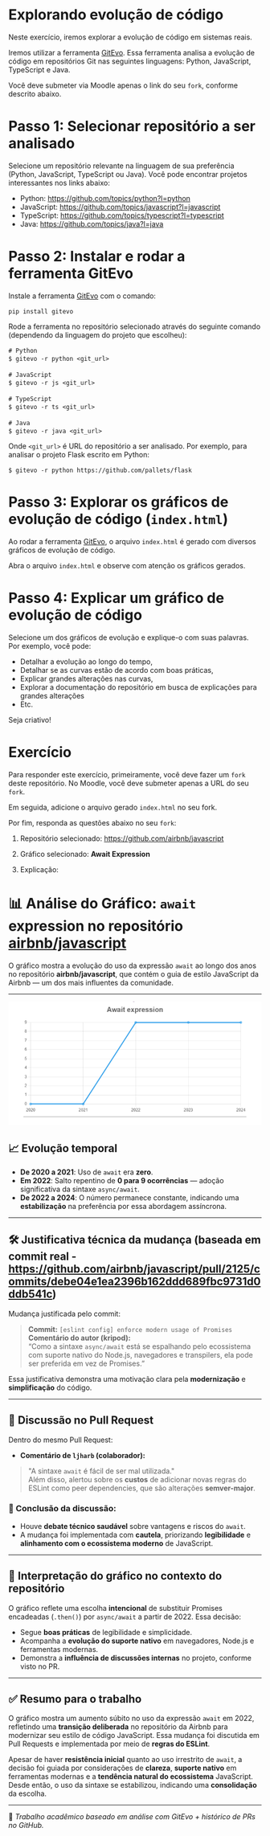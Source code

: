 # Explorando evolução de código

Neste exercício, iremos explorar a evolução de código em sistemas reais.

Iremos utilizar a ferramenta [GitEvo](https://github.com/andrehora/gitevo).
Essa ferramenta analisa a evolução de código em repositórios Git nas seguintes linguagens: Python, JavaScript, TypeScript e Java.

Você deve submeter via Moodle apenas o link do seu `fork`, conforme descrito abaixo.

# Passo 1: Selecionar repositório a ser analisado

Selecione um repositório relevante na linguagem de sua preferência (Python, JavaScript, TypeScript ou Java).
Você pode encontrar projetos interessantes nos links abaixo:

- Python: https://github.com/topics/python?l=python
- JavaScript: https://github.com/topics/javascript?l=javascript
- TypeScript: https://github.com/topics/typescript?l=typescript
- Java: https://github.com/topics/java?l=java

# Passo 2: Instalar e rodar a ferramenta GitEvo

Instale a ferramenta [GitEvo](https://github.com/andrehora/gitevo) com o comando:

```
pip install gitevo
```

Rode a ferramenta no repositório selecionado através do seguinte comando (dependendo da linguagem do projeto que escolheu):

```shell
# Python
$ gitevo -r python <git_url>

# JavaScript
$ gitevo -r js <git_url>

# TypeScript
$ gitevo -r ts <git_url>

# Java
$ gitevo -r java <git_url>
```

Onde `<git_url>` é URL do repositório a ser analisado.
Por exemplo, para analisar o projeto Flask escrito em Python:

```
$ gitevo -r python https://github.com/pallets/flask
```

# Passo 3: Explorar os gráficos de evolução de código (`index.html`)

Ao rodar a ferramenta [GitEvo](https://github.com/andrehora/gitevo), o arquivo `index.html` é gerado com diversos gráficos de evolução de código.

Abra o arquivo `index.html` e observe com atenção os gráficos gerados.

# Passo 4: Explicar um gráfico de evolução de código

Selecione um dos gráficos de evolução e explique-o com suas palavras.
Por exemplo, você pode:

- Detalhar a evolução ao longo do tempo, 
- Detalhar se as curvas estão de acordo com boas práticas,
- Explicar grandes alterações nas curvas,
- Explorar a documentação do repositório em busca de explicações para grandes alterações
- Etc.

Seja criativo!

# Exercício

Para responder este exercício, primeiramente, você deve fazer um `fork` deste repositório.
No Moodle, você deve submeter apenas a URL do seu `fork`.

Em seguida, adicione o arquivo gerado `index.html` no seu fork.

Por fim, responda as questões abaixo no seu `fork`: 

1. Repositório selecionado: <https://github.com/airbnb/javascript>

2. Gráfico selecionado: **Await Expression**
  
3. Explicação: 

# 📊 Análise do Gráfico: `await` expression no repositório [airbnb/javascript](https://github.com/airbnb/javascript)

O gráfico mostra a evolução do uso da expressão `await` ao longo dos anos no repositório **airbnb/javascript**, que contém o guia de estilo JavaScript da Airbnb — um dos mais influentes da comunidade.

---

![alt text](image.png)

## 📈 Evolução temporal

- **De 2020 a 2021**: Uso de `await` era **zero**.  
- **Em 2022**: Salto repentino de **0 para 9 ocorrências** — adoção significativa da sintaxe `async/await`.  
- **De 2022 a 2024**: O número permanece constante, indicando uma **estabilização** na preferência por essa abordagem assíncrona.

---

## 🛠️ Justificativa técnica da mudança (baseada em commit real - https://github.com/airbnb/javascript/pull/2125/commits/debe04e1ea2396b162ddd689fbc9731d0ddb541c)

Mudança justificada pelo commit:

> **Commit:** `[eslint config] enforce modern usage of Promises`  
> **Comentário do autor (kripod):**  
> “Como a sintaxe `async/await` está se espalhando pelo ecossistema com suporte nativo do Node.js, navegadores e transpilers, ela pode ser preferida em vez de Promises.”

Essa justificativa demonstra uma motivação clara pela **modernização** e **simplificação** do código.

---

## 💬 Discussão no Pull Request

Dentro do mesmo Pull Request:

- **Comentário de `ljharb` (colaborador):**  
> "A sintaxe `await` é fácil de ser mal utilizada."  
> Além disso, alertou sobre os **custos** de adicionar novas regras do ESLint como peer dependencies, que são alterações **semver-major**.

### 🧩 Conclusão da discussão:

- Houve **debate técnico saudável** sobre vantagens e riscos do `await`.
- A mudança foi implementada com **cautela**, priorizando **legibilidade** e **alinhamento com o ecossistema moderno** de JavaScript.

---

## 📌 Interpretação do gráfico no contexto do repositório

O gráfico reflete uma escolha **intencional** de substituir Promises encadeadas (`.then()`) por `async/await` a partir de 2022. Essa decisão:

- Segue **boas práticas** de legibilidade e simplicidade.
- Acompanha a **evolução do suporte nativo** em navegadores, Node.js e ferramentas modernas.
- Demonstra a **influência de discussões internas** no projeto, conforme visto no PR.

---

## ✅ Resumo para o trabalho

O gráfico mostra um aumento súbito no uso da expressão `await` em 2022, refletindo uma **transição deliberada** no repositório da Airbnb para modernizar seu estilo de código JavaScript. Essa mudança foi discutida em Pull Requests e implementada por meio de **regras do ESLint**.

Apesar de haver **resistência inicial** quanto ao uso irrestrito de `await`, a decisão foi guiada por considerações de **clareza**, **suporte nativo** em ferramentas modernas e a **tendência natural do ecossistema** JavaScript. Desde então, o uso da sintaxe se estabilizou, indicando uma **consolidação** da escolha.

---

📝 *Trabalho acadêmico baseado em análise com GitEvo + histórico de PRs no GitHub.*




